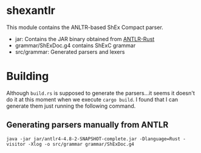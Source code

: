 # shexantlr 

This module contains the ANLTR-based ShEx Compact parser.

- jar: Contains the JAR binary obtained from [ANTLR-Rust](https://github.com/rrevenantt/antlr4rust/releases/download/antlr4-4.8-2-Rust0.3.0-beta/antlr4-4.8-2-SNAPSHOT-complete.jar)
- grammar/ShExDoc.g4 contains ShExC grammar
- src/grammar: Generated parsers and lexers

# Building

Although `build.rs` is supposed to generate the parsers...it seems it doesn't do it at this moment when we execute `cargo build`. I found that I can generate them just running the following command.

## Generating parsers manually from ANTLR

```
java -jar jar/antlr4-4.8-2-SNAPSHOT-complete.jar -Dlanguage=Rust -visitor -Xlog -o src/grammar grammar/ShExDoc.g4
```
